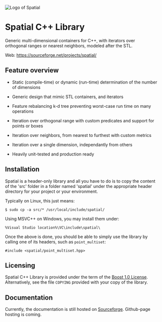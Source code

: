 ![Logo of Spatial](https://github.com/sbougerel/spatial/blob/master/doc/images/spatial_96.png)
# Spatial C++ Library

Generic multi-dimensional containers for C++, with iterators
over orthogonal ranges or nearest neighbors, modeled after the STL.

Web: https://sourceforge.net/projects/spatial/


## Feature overview

- Static (compile-time) or dynamic (run-time) determination of the number of
  dimensions

- Generic design that mimic STL containers, and iterators

- Feature rebalancing k-d tree preventing worst-case run time on many
  operations

- Iteration over orthogonal range with custom predicates and support for points
  or boxes

- Iteration over neighbors, from nearest to furthest with custom metrics

- Iteration over a single dimension, independantly from others

- Heavily unit-tested and production ready



## Installation

Spatial is a header-only library and all you have to do is to copy the content
of the 'src' folder in a folder named 'spatial' under the appropriate header
directory for your project or your environment.

Typically on Linux, this just means:

```
$ sudo cp -a src/* /usr/local/include/spatial/
```

Using MSVC++ on Windows, you may install them under:
```
%Visual Studio location%\VC\include\spatial\
```

Once the above is done, you should be able to simply use the library by calling one of its headers, such as `point_multiset`:

```
#include <spatial/point_multiset.hpp>
```


## Licensing

Spatial C++ Library is provided under the term of the [Boost 1.0 License](http://www.boost.org/LICENSE_1_0.txt). Alternatively, see the file `COPYING` provided with your copy of the library.


## Documentation

Currently, the documentation is still hosted on [Sourceforge](http://spatial.sourceforge.net/). Github-page hosting is coming.
